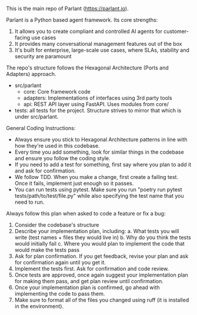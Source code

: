 This is the main repo of Parlant (https://parlant.io).

Parlant is a Python based agent framework. Its core strengths:

1. It allows you to create compliant and controlled AI agents for customer-facing use cases
2. It provides many conversational management features out of the box
3. It's built for enterprise, large-scale use cases, where SLAs, stability and security are paramount

The repo's structure follows the Hexagonal Architecture (Ports and Adapters) approach.

- src/parlant
  - core: Core framework code
  - adapters: Implementations of interfaces using 3rd party tools
  - api: REST API layer using FastAPI. Uses modules from core/
- tests: all tests for the project. Structure strives to mirror that which is under src/parlant.

General Coding Instructions:

- Always ensure you stick to Hexagonal Architecture patterns in line with how they're used in this codebase.
- Every time you add something, look for similar things in the codebase and ensure you follow the coding style.
- If you need to add a test for something, first say where you plan to add it and ask for confirmation.
- We follow TDD. When you make a change, first create a failing test. Once it fails, implement just enough so it passes.
- You can run tests using pytest. Make sure you run "poetry run pytest tests/path/to/test/file.py" while also specifying the test name that you need to run.

Always follow this plan when asked to code a feature or fix a bug:

1. Consider the codebase's structure
2. Describe your implementation plan, including:
   a. What tests you will write (test names + files they would live in)
   b. Why do you think the tests would initially fail
   c. Where you would plan to implement the code that would make the tests pass
3. Ask for plan confirmation. If you get feedback, revise your plan and ask for confirmation again until you get it.
4. Implement the tests first. Ask for confirmation and code review.
5. Once tests are approved, once again suggest your implementation plan for making them pass, and get plan review until confirmation.
6. Once your implementation plan is confirmed, go ahead with implementing the code to pass them.
7. Make sure to format all of the files you changed using ruff (it is installed in the environment).
